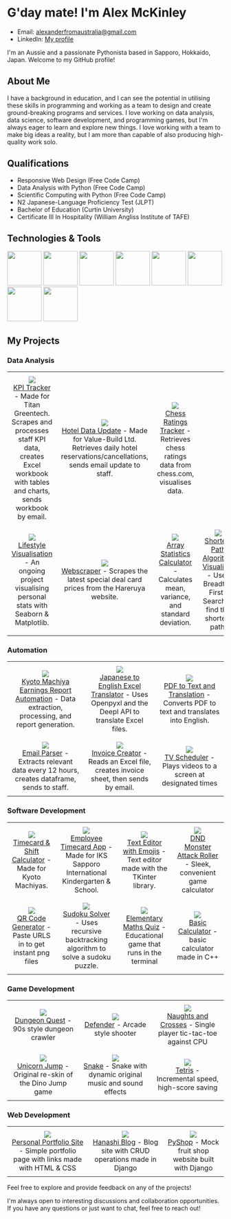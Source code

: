 # G'day mate! I'm Alex McKinley
- Email: alexanderfromaustralia@gmail.com
- LinkedIn: [My profile](https://www.linkedin.com/in/alex-mckinley-257266296/)
  
I'm an Aussie and a passionate Pythonista based in Sapporo, Hokkaido, Japan. Welcome to my GitHub profile!

## About Me
I have a background in education, and I can see the potential in utilising these skills in programming and working as a team to design and create ground-breaking programs and services. I love working on data analysis, data science, software development, and programming games, but I'm always eager to learn and explore new things. I love working with a team to make big ideas a reality, but I am more than capable of also producing high-quality work solo.

## Qualifications
- Responsive Web Design (Free Code Camp)
- Data Analysis with Python (Free Code Camp)
- Scientific Computing with Python (Free Code Camp)
- N2 Japanese-Language Proficiency Test (JLPT)
- Bachelor of Education (Curtin University)
- Certificate III In Hospitality (William Angliss Institute of TAFE)

## Technologies & Tools
<div id="tools" padding="10px">
  <img src="https://upload.wikimedia.org/wikipedia/commons/c/c3/Python-logo-notext.svg" height="80">
  <img src="https://upload.wikimedia.org/wikipedia/commons/thumb/8/87/Sql_data_base_with_logo.png/800px-Sql_data_base_with_logo.png?20210130181641" height="80">
  <img src="https://upload.wikimedia.org/wikipedia/commons/thumb/b/ba/Javascript_badge.svg/1200px-Javascript_badge.svg.png" height="80"> <img src="https://upload.wikimedia.org/wikipedia/commons/thumb/6/61/HTML5_logo_and_wordmark.svg/120px-HTML5_logo_and_wordmark.svg.png" height="80">
  <img src="https://upload.wikimedia.org/wikipedia/commons/thumb/d/d5/CSS3_logo_and_wordmark.svg/363px-CSS3_logo_and_wordmark.svg.png" height="80">
  <img src="https://upload.wikimedia.org/wikipedia/commons/thumb/1/18/ISO_C%2B%2B_Logo.svg/1822px-ISO_C%2B%2B_Logo.svg.png" height="80">
  <img src="https://upload.wikimedia.org/wikipedia/commons/thumb/3/38/Jupyter_logo.svg/1200px-Jupyter_logo.svg.png" height="80">
  <img src="https://www.djangoproject.com/m/img/logos/django-logo-positive.png" height="80">
</div>

## My Projects


### Data Analysis

<table>
 <tr>
    <td align="center" style="padding: 10px;">
      <img src="https://github.com/SapporoAlex/KPI-Tracker/blob/main/preview.jpg?raw=true" style="max-width:200vw; height:auto; object-fit:cover;">
      <br>
      <a href="https://github.com/SapporoAlex/KPI-Tracker/tree/main">KPI Tracker</a> - Made for Titan Greentech. Scrapes and processes staff KPI data, creates Excel workbook with tables and charts, sends workbook by email.
    </td>
    <td align="center" style="padding: 10px;">
      <img src="https://github.com/SapporoAlex/Hotel-Reservation-Cancellation-Daily-Update/blob/main/Preview.jpeg?raw=true" style="max-width:200vw; height:auto; object-fit:cover;">
      <br>
      <a href="https://github.com/SapporoAlex/Hotel-Reservation-Cancellation-Daily-Update">Hotel Data Update</a> - Made for Value-Build Ltd. Retrieves daily hotel reservations/cancellations, sends email update to staff.
    </td>
    <td align="center" style="padding: 10px;">
      <img src="https://github.com/SapporoAlex/Chess-Ratings-Tracker-with-Chess.com-API/blob/main/previewchess.jpg" style="max-width:200vw; height:auto; object-fit:cover;">
      <br>
      <a href="https://github.com/SapporoAlex/Chess-Ratings-Tracker-with-Chess.com-API">Chess Ratings Tracker</a> - Retrieves chess ratings data from chess.com, visualises data.
    </td>
  </tr>
  <tr>
    <td align="center" style="padding: 10px;">
      <img src="https://github.com/SapporoAlex/Data-Visualisation-with-Seaborn-Matplotlib/blob/main/preview.png" style="max-width:200vw; height:auto; object-fit:cover;">
      <br>
      <a href="https://github.com/SapporoAlex/Data-Visualisation-with-Seaborn-Matplotlib">Lifestyle Visualisation</a> - An ongoing project visualising personal stats with Seaborn & Matplotlib.
    </td>
    <td align="center" style="padding: 10px;">
      <img src="https://github.com/SapporoAlex/MTG-new-card-price-webscraper/blob/main/preview.png" style="max-width:200vw; height:auto; object-fit:cover;">
      <br>
      <a href="https://github.com/SapporoAlex/MTG-new-card-price-webscraper/blob/main/README.md">Webscraper</a> - Scrapes the latest special deal card prices from the Hareruya website.
    </td>
    <td align="center" style="padding: 10px;">
      <img src="https://github.com/SapporoAlex/Mean-Variance-Standard-Deviation-Calculator/blob/main/preview.jpg" style="max-width:200vw; height:auto; object-fit:cover;">
      <br>
      <a href="https://github.com/SapporoAlex/Mean-Variance-Standard-Deviation-Calculator/tree/main">Array Statistics Calculator</a> - Calculates mean, variance, and standard deviation.
    </td>
    <td align="center" style="padding: 10px;">
      <img src="https://github.com/SapporoAlex/Shortest-Path-Visualiser/blob/main/preview.png?raw=true" style="max-width:200vw; height:auto; object-fit:cover;">
      <br>
      <a href="https://github.com/SapporoAlex/Shortest-Path-Visualiser/blob/main/README.md">Shortest Path Algorithm Visualiser</a> - Uses Breadth-First-Search to find the shortest path.
    </td>
  </tr>
</table>


### Automation

<table>
  <tr>
    <td align="center" style="padding: 10px;">
      <img src="https://github.com/SapporoAlex/Weekly-Earnings-Data-Update/blob/main/preview.jpg" style="max-width:100%; height:auto; object-fit:cover;">
      <br>
      <a href="https://github.com/SapporoAlex/Weekly-Earnings-Data-Update/tree/main">Kyoto Machiya Earnings Report Automation</a> - Data extraction, processing, and report generation.
    </td>
    <td align="center" style="padding: 10px;">
      <img src="https://github.com/SapporoAlex/Excel-to-Deepl-Translator/blob/main/process.jpg" style="max-width:100%; height:auto; object-fit:cover;">
      <br>
      <a href="https://github.com/SapporoAlex/Excel-to-Deepl-Translator">Japanese to English Excel Translator</a> - Uses Openpyxl and the Deepl API to translate Excel files.
    </td>
    <td align="center" style="padding: 10px;">
      <img src="https://github.com/SapporoAlex/PDF-Translator/blob/main/preview.jpg" style="max-width:100%; height:auto; object-fit:cover;">
      <br>
      <a href="https://github.com/SapporoAlex/PDF-Translator/tree/main">PDF to Text and Translation</a> - Converts PDF to text and translates into English.
    </td>
  </tr>
  <tr>
    <td align="center" style="padding: 10px;">
      <img src="https://github.com/SapporoAlex/Email-Parser/blob/main/preview.jpg" style="max-width:100%; height:auto; object-fit:cover;">
      <br>
      <a href="https://github.com/SapporoAlex/Email-Parser">Email Parser</a> - Extracts relevant data every 12 hours, creates dataframe, sends to staff.
    </td>
    <td align="center" style="padding: 10px;">
      <img src="https://github.com/SapporoAlex/Automated-Invoice/blob/main/preview.jpg" style="max-width:100%; height:auto; object-fit:cover;">
      <br>
      <a href="https://github.com/SapporoAlex/Automated-Invoice">Invoice Creator</a> - Reads an Excel file, creates invoice sheet, then sends by email.
    </td>
    <td align="center" style="padding: 10px;">
      <img src="https://github.com/SapporoAlex/TV-Scheduler/blob/main/preview.png" style="max-width:100%; height:auto; object-fit:cover;">
      <br>
      <a href="https://github.com/SapporoAlex/TV-Scheduler">TV Scheduler</a> - Plays videos to a screen at designated times
    </td>
  </tr>
</table>



### Software Development

<table>
  <tr>
    <td align="center" style="padding: 10px;">
      <img src="https://github.com/SapporoAlex/Employee-Timecard-Shift-Calculator/blob/main/preview.gif" style="max-width:100%; height:auto; object-fit:cover;">
      <br>
      <a href="https://github.com/SapporoAlex/Employee-Timecard-Shift-Calculator">Timecard & Shift Calculator</a> - Made for Kyoto Machiyas.
    </td>
    <td align="center" style="padding: 10px;">
      <img src="https://github.com/SapporoAlex/Employee-Time-Card-App/blob/main/preview.gif" style="max-width:100%; height:auto; object-fit:cover;">
      <br>
      <a href="https://github.com/SapporoAlex/Employee-Time-Card-App">Employee Timecard App</a> - Made for IKS Sapporo International Kindergarten & School.
    </td>
    <td align="center" style="padding: 10px;">
      <img src="https://github.com/SapporoAlex/Text-Editor-with-Emojis/blob/main/sample.jpg" style="max-width:100%; height:auto; object-fit:cover;">
      <br>
      <a href="https://github.com/SapporoAlex/Text-Editor-with-Emojis">Text Editor with Emojis</a> - Text editor made with the TKinter library.
    </td>
    <td align="center" style="padding: 10px;">
      <img src="https://github.com/SapporoAlex/DND-Monster-Attack-Roller-GUI/blob/main/MAR%20Assets/Other/preview-thumb.gif" style="max-width:100%; height:auto; object-fit:cover;">
      <br>
      <a href="https://github.com/SapporoAlex/DND-Monster-Attack-Roller-GUI">DND Monster Attack Roller</a> - Sleek, convenient game calculator
    </td>
  </tr>
  <tr>
    <td align="center" style="padding: 10px;">
      <img src="https://github.com/SapporoAlex/QR-Code-Generator/blob/main/preview.png" style="max-height:100%; height:auto; object-fit:cover;">
      <br>
      <a href="https://github.com/SapporoAlex/QR-Code-Generator">QR Code Generator</a> - Paste URLS in to get instant png files
    </td>
    <td align="center" style="padding: 10px;">
      <img src="https://github.com/SapporoAlex/Sudoku-Solver/blob/main/preview.png" style="max-width:100%; height:auto; object-fit:cover;">
      <br>
      <a href="https://github.com/SapporoAlex/Sudoku-Solver.git">Sudoku Solver</a> - Uses recursive backtracking algorithm to solve a sudoku puzzle.
    </td>
    <td align="center" style="padding: 10px;">
      <img src="https://github.com/SapporoAlex/Maths-Quiz/blob/main/Maths%20Quiz.png?raw=true" style="max-height:100%; height:auto; object-fit:cover;">
      <br>
      <a href="https://github.com/SapporoAlex/Maths-Quiz/tree/main">Elementary Maths Quiz</a> - Educational game that runs in the terminal
    </td>
      <td align="center" style="padding: 10px;">
      <img src="https://github.com/SapporoAlex/Basic-Calculator/blob/main/cpp%20calculator.png?raw=true" style="max-height:100%; height:auto; object-fit:cover;">
      <br>
      <a href="https://github.com/SapporoAlex/Basic-Calculator">Basic Calculator</a> - basic calculator made in C++
    </td>
  </tr>
</table>


### Game Development

<table>
  <tr>
    <td align="center" style="min-width: 14ch; word-break: break-word; padding: 10px">
      <img src="https://github.com/SapporoAlex/Game-Dungeon-Quest/blob/main/assets/preview_img.jpg" style="max-width:100%; height:auto; object-fit:cover;">
      <br>
      <a href="https://github.com/SapporoAlex/Game-Dungeon-Quest">Dungeon Quest</a> - 90s style dungeon crawler
    </td>
    <td align="center" style="min-width: 14ch; word-break: break-word; padding: 10px">
      <img src="https://github.com/SapporoAlex/Game-Defender/blob/main/assets/preview.gif" style="max-width: 100%; height: auto; object-fit:cover;">
      <br>
      <a href="https://github.com/SapporoAlex/Game-Defender">Defender</a> - Arcade style shooter
    </td>
    <td align="center" style="min-width: 14ch; word-break: break-word; padding: 10px">
      <img src="https://github.com/SapporoAlex/Naughts-Crosses/blob/main/preview.gif" style="max-width:100%; height: auto">
      <br>
      <a href="https://github.com/SapporoAlex/Naughts-Crosses">Naughts and Crosses</a> - Single player tic-tac-toe against CPU
      <br>
    </td>
  </tr>
  <tr>
   <td align="center" style="min-width: 14ch; word-break: break-word; padding: 10px">
      <img src="https://github.com/SapporoAlex/Game-Unicorn-Jump/blob/main/unicorn_jump.gif" style="max-width: 100%; height: auto; object-fit:cover;">
      <br>
      <a href="https://github.com/SapporoAlex/Game-Unicorn-Jump">Unicorn Jump</a> - Original re-skin of the Dino Jump game
    </td>
    <td align="center" style="min-width: 14ch; word-break: break-word; padding: 10px">
      <img src="https://github.com/SapporoAlex/Game-Snake/blob/main/assets/sample.gif" style="max-width: 100%; height: auto">
      <br>
      <a href="https://github.com/SapporoAlex/Game-Snake">Snake</a> - Snake with dynamic original music and sound effects
      <br>
    </td>
    <td align="center" style="min-width: 14ch; word-break: break-word; padding: 10px">
      <img src="https://github.com/SapporoAlex/Tetris/blob/main/preview.jpg" style="max-width: 100%; height: auto">
      <br>
      <a href="https://github.com/SapporoAlex/Tetris/tree/main">Tetris</a> - Incremental speed, high-score saving
      <br>
    </td>
  </tr>
</table>


### Web Development
<table>
  <tr>
    <td align="center" style="padding: 10px">
      <img src="https://github.com/SapporoAlex/Personal-Portfolio-Website/blob/main/Preview.jpg" style="max-width:100%; height:auto; object-fit:cover;">
      <br>
      <a href="https://github.com/SapporoAlex/Personal-Portfolio-Website.git">Personal Portfolio Site</a> - Simple portfolio page with links made with HTML & CSS
    </td>
    <td align="center" style="padding: 10px;">
      <img src="https://github.com/SapporoAlex/Hanashi-Blog-Site/blob/main/preview.jpg?raw=true" style="max-width:100%; height:auto; object-fit:cover;">
      <br>
      <a href="https://github.com/SapporoAlex/Hanashi-Blog-Site">Hanashi Blog</a> - Blog site with CRUD operations made in Django
    </td>
    <td align="center" style="padding: 10px;">
      <img src="https://github.com/SapporoAlex/PyShop-Website-Made-in-Django/blob/main/Preview.jpg?raw=true" style="max-width:100%; height:auto; object-fit:cover;">
      <br>
      <a href="https://github.com/SapporoAlex/PyShop-Website-Made-in-Django">PyShop</a> - Mock fruit shop website built with Django
    </td>
  </tr>
</table>

Feel free to explore and provide feedback on any of the projects!

I'm always open to interesting discussions and collaboration opportunities. If you have any questions or just want to chat, feel free to reach out!
